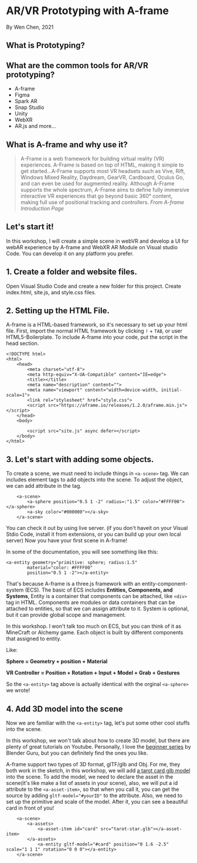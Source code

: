# AR/VR Prototyping with A-frame
By Wen Chen, 2021

## What is Prototyping?

## What are the common tools for AR/VR prototyping?
- A-frame
- Figma
- Spark AR
- Snap Studio
- Unity
- WebXR
- AR.js
and more...


## What is A-frame and why use it?
> A-Frame is a web framework for building virtual reality (VR) experiences. A-Frame is based on top of HTML, making it simple to get started...A-Frame supports most VR headsets such as Vive, Rift, Windows Mixed Reality, Daydream, GearVR, Cardboard, Oculus Go, and can even be used for augmented reality. Although A-Frame supports the whole spectrum, A-Frame aims to define fully immersive interactive VR experiences that go beyond basic 360° content, making full use of positional tracking and controllers.
*From A-frame Introduction Page*

## Let's start it!
In this workshop, I will create a simple scene in webVR and develop a UI for webAR experience by A-frame and WebXR AR Module on Visual studio Code. 
You can develop it on any platform you prefer.

## 1. Create a folder and website files.

Open Visual Studio Code and create a new folder for this project. Create index.html, site.js, and style.css files.

## 2. Setting up the HTML File.

A-frame is a HTML-based framework, so it's necessary to set up your html file. First, import the normal HTML framework by clicking `!` + `TAB`, or user HTML5-Boilerplate.
To include A-frame into your code, put the script in the head section.

```
<!DOCTYPE html>
<html>
    <head>
        <meta charset="utf-8">
        <meta http-equiv="X-UA-Compatible" content="IE=edge">
        <title></title>
        <meta name="description" content="">
        <meta name="viewport" content="width=device-width, initial-scale=1">
        <link rel="stylesheet" href="style.css">
        <script src="https://aframe.io/releases/1.2.0/aframe.min.js"></script>
    </head>
    <body>
        
        <script src="site.js" async defer></script>
    </body>
</html>
```

## 3. Let's start with adding some objects.

To create a scene, we must need to include things in `<a-scene>` tag. We can includes element tags to add objects into the scene. To adjust the object, we can add attribute in the tag.

```
    <a-scene>
        <a-sphere position="0.5 1 -2" radius=:"1.5" color="#FFFF00"></a-sphere>
        <a-sky color="#000000"></a-sky>
    </a-scene>
```
You can check it out by using live server. (if you don't haveit on your Visual Stdio Code, install it from extensions, or you can build up your own local server)
Now you have your first scene in A-frame!

In some of the documentation, you will see something like this:

```
<a-entity geometry="primitive: sphere; radius:1.5" 
        material="color: #FFFF00" 
        position="0.5 1 -2"></a-entity>
```

That's because A-frame is a three.js framework with an entity-component-system (ECS). The basic of ECS includes **Entities, Components, and Systems**, Entity is a container that components can be attached, like `<div>` tag in HTML. Components are modules or data containers that can be attached to entities, so that we can assign attribute to it. System is optional, but it can provide global scope and management.

In this workshop. I won't talk too much on ECS, but you can think of it as MineCraft or Alchemy game. Each object is built by different components that assigned to entity. 

Like:

**Sphere = Geometry + position + Material**

**VR Controller = Position + Rotation + Input + Model + Grab + Gestures**

So the `<a-entity>` tag above is actually identical with the orginal `<a-sphere>` we wrote!

## 4. Add 3D model into the scene

Now we are familiar with the `<a-entity>` tag, let's put some other cool stuffs into the scene.

In this workshop, we won't talk about how to create 3D model, but there are plenty of great tutorials on Youtube. Personally, I love the [beginner series](https://youtu.be/TPrnSACiTJ4) by Blender Guru, but you can definitely find the ones you like.

A-frame support two types of 3D format, glTF/glb and Obj. For me, they both work in the sketch, in this workshop, we will add [a tarot card glb model](https://drive.google.com/file/d/1i6fA3Xxr2uVyNTSXj8geymaV8rL1VnQu/view?usp=sharing) into the scene. To add the model, we need to declare the asset in the scene(it's like make a list of assets in your scene), also, we will put a id attribute to the `<a-asset-item>`, so that when you call it, you can get the source by adding `gltf-model="#yourID"` to the attribute. Also, we need to set up the primitive and scale of the model. After it, you can see a beautiful card in front of you!

```
    <a-scene>
        <a-assets>
            <a-asset-item id="card" src="tarot-star.glb"></a-asset-item>
        </a-assets>
            <a-entity gltf-model="#card" position="0 1.6 -2.5" scale="1 1 1" rotation="0 0 0"></a-entity>
    </a-scene>
```            